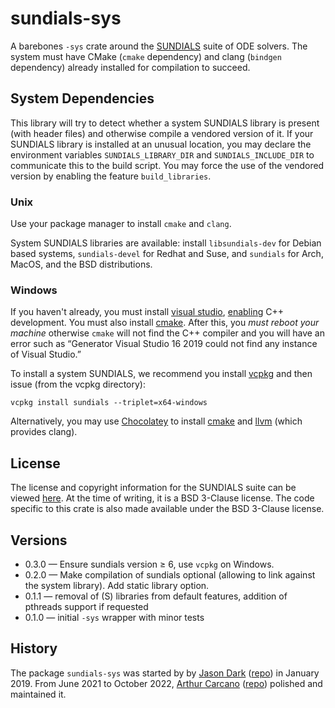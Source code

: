 # sundials-sys

A barebones `-sys` crate around the [SUNDIALS](https://computation.llnl.gov/projects/sundials) suite of ODE solvers. The system must have CMake (`cmake` dependency) and clang (`bindgen` dependency) already installed for compilation to succeed.

## System Dependencies

This library will try to detect whether a system SUNDIALS library is
present (with header files) and otherwise compile a vendored version
of it.  If your SUNDIALS library is installed at an unusual location,
you may declare the environment variables `SUNDIALS_LIBRARY_DIR` and
`SUNDIALS_INCLUDE_DIR` to communicate this to the build script.  You
may force the use of the vendored version by enabling the feature
`build_libraries`.

### Unix

Use your package manager to install `cmake` and `clang`.

System SUNDIALS libraries are available: install `libsundials-dev` for
Debian based systems, `sundials-devel` for Redhat and Suse, and
`sundials` for Arch, MacOS, and the BSD distributions.

### Windows

If you haven't already, you must install [visual studio][],
[enabling][VS] C++ development.  You must also install
[cmake][cmake-ms].  After this, you *must reboot your machine*
otherwise `cmake` will not find the C++ compiler and you will have an
error such as “Generator Visual Studio 16 2019 could not find any
instance of Visual Studio.”

To install a system SUNDIALS, we recommend you install [vcpkg][] and
then issue (from the vcpkg directory):
```
vcpkg install sundials --triplet=x64-windows
```

Alternatively, you may use [Chocolatey][] to install [cmake][] and
[llvm][] (which provides clang).

[visual studio]: https://visualstudio.microsoft.com/
[VS]: https://learn.microsoft.com/en-us/windows/dev-environment/rust/setup
[cmake-ms]: https://marketplace.visualstudio.com/items?itemName=ms-vscode.cmake-tools&ssr=false#overview
[vcpkg]: https://vcpkg.io/en/
[Chocolatey]: https://chocolatey.org/
[cmake]: https://community.chocolatey.org/packages?q=cmake
[llvm]: https://community.chocolatey.org/packages?q=llvm

## License

The license and copyright information for the SUNDIALS suite can be viewed [here](https://computation.llnl.gov/projects/sundials/license). At the time of writing, it is a BSD 3-Clause license. The code specific to this crate is also made available under the BSD 3-Clause license.

## Versions
* 0.3.0 — Ensure sundials version ≥ 6, use `vcpkg` on Windows.
* 0.2.0 — Make compilation of sundials optional (allowing to link against the system library). Add static library option.
* 0.1.1 — removal of (S) libraries from default features, addition of pthreads support if requested
* 0.1.0 — initial `-sys` wrapper with minor tests

## History

The package `sundials-sys` was started by by [Jason
Dark](https://github.com/jasondark)
([repo](https://github.com/jasondark/sundials-sys)) in January 2019.
From June 2021 to October 2022, [Arthur Carcano](https://github.com/krtab)
([repo](https://github.com/krtab/sundials-sys)) polished and maintained it.
